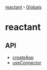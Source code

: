 [reactant](README.md) › [Globals](globals.md)

# reactant

## API

* [createApp](modules/_createapp_.md)
* [useConnector](modules/_hooks_useconnector_.md)

